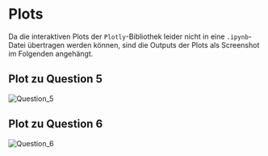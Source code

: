 # Plots
Da die interaktiven Plots der ```Plotly```-Bibliothek leider nicht in eine ```.ipynb```-Datei übertragen werden können, sind die Outputs der Plots als Screenshot im Folgenden angehängt.

## Plot zu Question 5
![Question_5](https://github.com/markuslangus/Retrieving-Historical-Stock-Data/assets/160343238/85e21ba7-45ab-46fd-b298-fb0ddbf79cce)

## Plot zu Question 6
![Question_6](https://github.com/markuslangus/Retrieving-Historical-Stock-Data/assets/160343238/de7bc8eb-bcd8-4ee9-af9c-9a6699881c5b)
